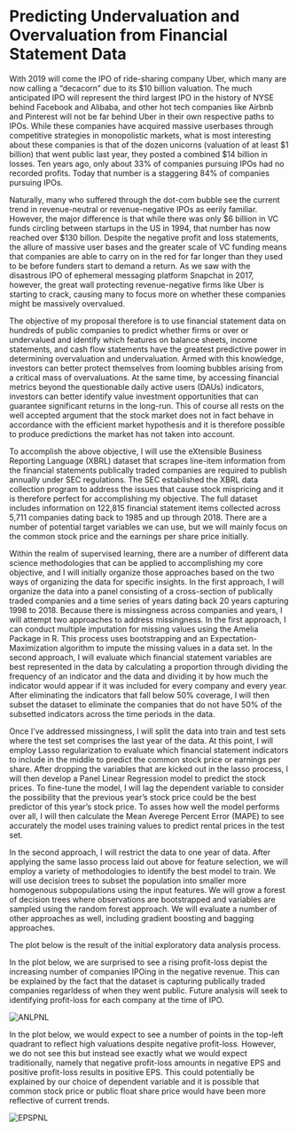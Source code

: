# Predicting Undervaluation and Overvaluation from Financial Statement Data

With 2019 will come the IPO of ride-sharing company Uber, which many are now calling a “decacorn” due to its $10 billion valuation. The much anticipated IPO will represent the third largest IPO in the history of NYSE behind Facebook and Alibaba, and other hot tech companies like Airbnb and Pinterest will not be far behind Uber in their own respective paths to IPOs. While these companies have acquired massive userbases through competitive strategies in monopolistic markets, what is most interesting about these companies is that of the dozen unicorns (valuation of at least $1 billion) that went public last year, they posted a combined $14 billion in losses. Ten years ago, only about 33% of companies pursuing IPOs had no recorded profits. Today that number is a staggering 84% of companies pursuing IPOs. 

Naturally, many who suffered through the dot-com bubble see the current trend in revenue-neutral or revenue-negative IPOs as eerily familiar. However, the major difference is that while there was only $6 billion in VC funds circling between startups in the US in 1994, that number has now reached over $130 billon. Despite the negative profit and loss statements, the allure of massive user bases and the greater scale of VC funding means that companies are able to carry on in the red for far longer than they used to be before funders start to demand a return. As we saw with the disastrous IPO of ephemeral messaging platform Snapchat in 2017, however, the great wall protecting revenue-negative firms like Uber is starting to crack, causing many to focus more on whether these companies might be massively overvalued. 

The objective of my proposal therefore is to use financial statement data on hundreds of public companies to predict whether firms or over or undervalued and identify which features on balance sheets, income statements, and cash flow statements have the greatest predictive power in determining overvaluation and undervaluation. Armed with this knowledge, investors can better protect themselves from looming bubbles arising from a critical mass of overvaluations. At the same time, by accessing financial metrics beyond the questionable daily active users (DAUs) indicators, investors can better identify value investment opportunities that can guarantee significant returns in the long-run. This of course all rests on the well accepted argument that the stock market does not in fact behave in accordance with the efficient market hypothesis and it is therefore possible to produce predictions the market has not taken into account.  

To accomplish the above objective, I will use the eXtensible Business Reporting Language (XBRL) dataset that scrapes line-item information from the financial statements publically traded companies are required to publish annually under SEC regulations. The SEC established the XBRL data collection program to address the issues that cause stock mispricing and it is therefore perfect for accomplishing my objective. The full dataset includes information on 122,815 financial statement items collected across 5,711 companies dating back to 1985 and up through 2018. There are a number of potential target variables we can use, but we will mainly focus on the common stock price and the earnings per share price initially.  

Within the realm of supervised learning, there are a number of different data science methodologies that can be applied to accomplishing my core objective, and I will initially organize those approaches based on the two ways of organizing the data for specific insights. 
In the first approach, I will organize the data into a panel consisting of a cross-section of publically traded companies and a time series of years dating back 20 years capturing 1998 to 2018. Because there is missingness across companies and years, I will attempt two approaches to address missingness. In the first approach, I can conduct multiple imputation for missing values using the Amelia Package in R. This process uses bootstrapping and an Expectation-Maximization algorithm to impute the missing values in a data set. In the second approach, I will evaluate which financial statement variables are best represented in the data by calculating a proportion through dividing the frequency of an indicator and the data and dividing it by how much the indicator would appear if it was included for every company and every year. After eliminating the indicators that fall below 50% coverage, I will then subset the dataset to eliminate the companies that do not have 50% of the subsetted indicators across the time periods in the data. 

Once I’ve addressed missingness, I will split the data into train and test sets where the test set comprises the last year of the data. At this point, I will employ Lasso regularization to evaluate which financial statement indicators to include in the middle to predict the common stock price or earnings per share. After dropping the variables that are kicked out in the lasso process, I will then develop a Panel Linear Regression model to predict the stock prices. To fine-tune the model, I will lag the dependent variable to consider the possibility that the previous year’s stock price could be the best predictor of this year’s stock price. To asses how well the model performs over all, I will then calculate the Mean Averege Percent Error (MAPE) to see accurately the model uses training values to predict rental prices in the test set.

In the second approach, I will restrict the data to one year of data. After applying the same lasso process laid out above for feature selection, we will employ a variety of methodologies to identify the best model to train. We will use decision trees to subset the population into smaller more homogenous subpopulations using the input features. We will grow a forest of decision trees where observations are bootstrapped and variables are sampled using the random forest approach. We will evaluate a number of other approaches as well, including gradient boosting and bagging approaches. 

The plot below is the result of the initial exploratory data analysis process.

In the plot below, we are surprised to see a rising profit-loss depist the increasing number of companies IPOing in the negative revenue. This can be explained by the fact that the dataset is capturing publically traded companies regarldess of when they went public. Future analysis will seek to identifying profit-loss for each company at the time of IPO. 

![ANLPNL](https://user-images.githubusercontent.com/29176570/57197445-5c0fcd00-6f35-11e9-86c4-897165df2710.png)

In the plot below, we would expect to see a number of points in the top-left quadrant to reflect high valuations despite negative profit-loss. However, we do not see this but instead see exactly what we would expect traditionally, namely that negative profit-loss amounts in negative EPS and positive profit-loss results in positive EPS. This could potentially be explained by our choice of dependent variable and it is possible that common stock price or public float share price would have been more reflective of current trends. 

![EPSPNL](https://user-images.githubusercontent.com/29176570/57197469-9f6a3b80-6f35-11e9-866a-8229e0d383f5.png)

